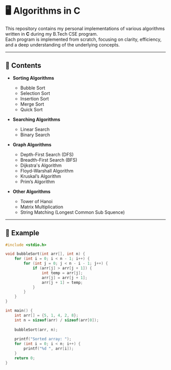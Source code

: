 # 🖥️ Algorithms in C

This repository contains my personal implementations of various algorithms written in **C** during my B.Tech CSE program.  
Each program is implemented from scratch, focusing on clarity, efficiency, and a deep understanding of the underlying concepts.

---

## 📂 Contents

- **Sorting Algorithms**
  - Bubble Sort
  - Selection Sort
  - Insertion Sort
  - Merge Sort
  - Quick Sort


- **Searching Algorithms**
  - Linear Search
  - Binary Search

- **Graph Algorithms**
  - Depth-First Search (DFS)
  - Breadth-First Search (BFS)
  - Dijkstra's Algorithm
  - Floyd-Warshall Algorithm
  - Kruskal’s Algorithm
  - Prim’s Algorithm

- **Other Algorithms**
  - Tower of Hanoi
  - Matrix Multiplication
  - String Matching (Longest Common Sub Squence)

---

## 🚀 Example

```c
#include <stdio.h>

void bubbleSort(int arr[], int n) {
    for (int i = 0; i < n - 1; i++) {
        for (int j = 0; j < n - i - 1; j++) {
            if (arr[j] > arr[j + 1]) {
                int temp = arr[j];
                arr[j] = arr[j + 1];
                arr[j + 1] = temp;
            }
        }
    }
}

int main() {
    int arr[] = {5, 1, 4, 2, 8};
    int n = sizeof(arr) / sizeof(arr[0]);
    
    bubbleSort(arr, n);
    
    printf("Sorted array: ");
    for (int i = 0; i < n; i++) {
        printf("%d ", arr[i]);
    }
    return 0;
}
